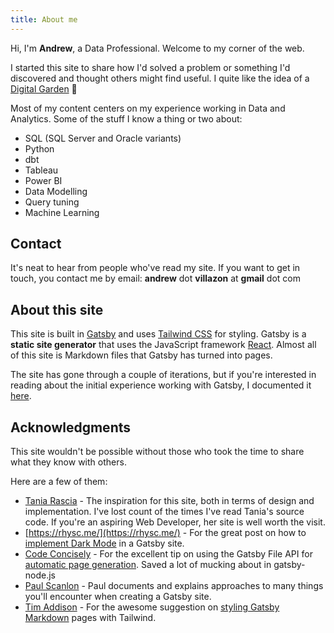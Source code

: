 ```yaml
---
title: About me
---
```


Hi, I'm **Andrew**, a Data Professional. Welcome to my corner of the web.

I started this site to share how I'd solved a problem or something I'd discovered and thought others might find useful. I quite like the idea of a [Digital Garden](https://maggieappleton.com/garden-history) 🌱

Most of my content centers on my experience working in Data and Analytics. Some of the stuff I know a thing or two about:

* SQL (SQL Server and Oracle variants)
* Python
* dbt
* Tableau
* Power BI
* Data Modelling
* Query tuning
* Machine Learning

## Contact

It's neat to hear from people who've read my site. If you want to get in touch, you contact me by email: **andrew** dot **villazon** at **gmail** dot com

## About this site

This site is built in [Gatsby](https://www.gatsbyjs.com/docs) and uses [Tailwind CSS](https://tailwindcss.com/) for styling. Gatsby is a **static site generator** that uses the JavaScript framework [React](https://reactjs.org/). Almost all of this site is Markdown files that Gatsby has turned into pages.

The site has gone through a couple of iterations, but if you're interested in reading about the initial experience working with Gatsby, I documented it [here](/building-my-personal-site-in-gatsby).

## Acknowledgments

This site wouldn't be possible without those who took the time to share what they know with others. 

Here are a few of them:

* [Tania Rascia](https://www.taniarascia.com/) - The inspiration for this site, both in terms of design and implementation. I've lost count of the times I've read Tania's source code. If you're an aspiring Web Developer, her site is well worth the visit.
* [https://rhysc.me/](https://rhysc.me/) - For the great post on how to [implement Dark Mode](https://rhysc.me/blog/tailwind-gatsby-dark-mode) in a Gatsby site.
* [Code Concisely](https://www.codeconcisely.com/) - For the excellent tip on using the Gatsby File API for [automatic page generation](https://www.codeconcisely.com/posts/how-to-create-pages-with-gatsby-file-system-route-api/). Saved a lot of mucking about in gatsby-node.js
* [Paul Scanlon](https://paulie.dev/) - Paul documents and explains approaches to many things you'll encounter when creating a Gatsby site.
* [Tim Addison](https://tjaddison.com/) - For the awesome suggestion on [styling Gatsby Markdown](https://tjaddison.com/blog/2019/08/styling-markdown-tailwind-gatsby/) pages with Tailwind.